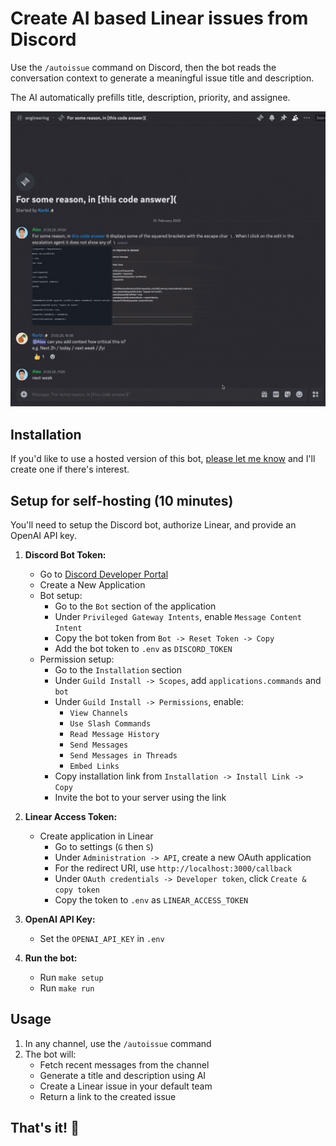 # Create AI based Linear issues from Discord

Use the `/autoissue` command on Discord, then the bot reads the conversation context to generate a meaningful issue title and description.

The AI automatically prefills title, description, priority, and assignee.

![Autoissue Demo](resources/AwesomeDiscordLinear.gif)

## Installation

If you'd like to use a hosted version of this bot, [please let me know](mailto:korbi+discordlinear@pluno.ai) and I'll create one if there's interest.

## Setup for self-hosting (10 minutes)

You'll need to setup the Discord bot, authorize Linear, and provide an OpenAI API key.

1. **Discord Bot Token:**
   - Go to [Discord Developer Portal](https://discord.com/developers/applications)
   - Create a New Application
   - Bot setup:
     - Go to the `Bot` section of the application
     - Under `Privileged Gateway Intents`, enable `Message Content Intent`
     - Copy the bot token from `Bot -> Reset Token -> Copy`
     - Add the bot token to `.env` as `DISCORD_TOKEN`
   - Permission setup:
      - Go to the `Installation` section
      - Under `Guild Install -> Scopes`, add `applications.commands` and `bot`
      - Under `Guild Install -> Permissions`, enable:
         - `View Channels`
         - `Use Slash Commands`
         - `Read Message History`
         - `Send Messages`
         - `Send Messages in Threads`
         - `Embed Links`
      - Copy installation link from `Installation -> Install Link -> Copy`
      - Invite the bot to your server using the link

2. **Linear Access Token:**
   - Create application in Linear
      - Go to settings (`G` then `S`)
      - Under `Administration -> API`, create a new OAuth application
      - For the redirect URI, use `http://localhost:3000/callback`
      - Under `OAuth credentials -> Developer token`, click `Create & copy token`
      - Copy the token to `.env` as `LINEAR_ACCESS_TOKEN`
   
3. **OpenAI API Key:**
   - Set the `OPENAI_API_KEY` in `.env`

4. **Run the bot:**
   - Run `make setup`
   - Run `make run`


## Usage

1. In any channel, use the `/autoissue` command
2. The bot will:
   - Fetch recent messages from the channel
   - Generate a title and description using AI
   - Create a Linear issue in your default team
   - Return a link to the created issue


## That's it! :tada:
